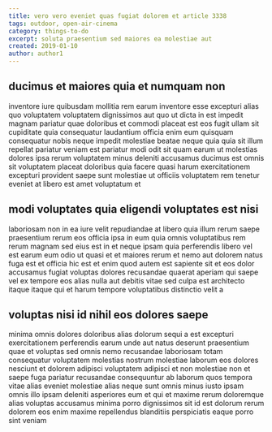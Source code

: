 ```yaml
---
title: vero vero eveniet quas fugiat dolorem et article 3338
tags: outdoor, open-air-cinema
category: things-to-do
excerpt: soluta praesentium sed maiores ea molestiae aut
created: 2019-01-10
author: author1
---
```


## ducimus et maiores quia et numquam non

inventore iure quibusdam mollitia rem earum inventore esse excepturi alias quo voluptatem voluptatem dignissimos aut quo ut dicta in est impedit magnam pariatur quae doloribus et commodi placeat est eos fugit ullam sit cupiditate quia consequatur laudantium officia enim eum quisquam consequatur nobis neque impedit molestiae beatae neque quia quia sit illum repellat pariatur veniam est pariatur modi odit sit quam earum ut molestias dolores ipsa rerum voluptatem minus deleniti accusamus ducimus est omnis sit voluptatem placeat doloribus quia facere quasi harum exercitationem excepturi provident saepe sunt molestiae ut officiis voluptatem rem tenetur eveniet at libero est amet voluptatum et

## modi voluptates quia eligendi voluptates est nisi

laboriosam non in ea iure velit repudiandae at libero quia illum rerum saepe praesentium rerum eos officia ipsa in eum quia omnis voluptatibus rem rerum magnam sed eius est in et neque ipsam quia perferendis libero vel est earum eum odio ut quasi et et maiores rerum et nemo aut dolorem natus fuga est et officia hic est et enim quod autem est sapiente sit et eos dolor accusamus fugiat voluptas dolores recusandae quaerat aperiam qui saepe vel ex tempore eos alias nulla aut debitis vitae sed culpa est architecto itaque itaque qui et harum tempore voluptatibus distinctio velit a

## voluptas nisi id nihil eos dolores saepe

minima omnis dolores doloribus alias dolorum sequi a est excepturi exercitationem perferendis earum unde aut natus deserunt praesentium quae et voluptas sed omnis nemo recusandae laboriosam totam consequatur voluptatem molestias nostrum molestiae laborum eos dolores nesciunt et dolorem adipisci voluptatem adipisci et non molestiae non et saepe fuga pariatur recusandae consequuntur ab laborum quos tempora vitae alias eveniet molestiae alias neque sunt omnis minus iusto ipsam omnis illo ipsam deleniti asperiores eum et qui et maxime rerum doloremque alias voluptas accusamus minima porro dignissimos sit id est dolorum rerum dolorem eos enim maxime repellendus blanditiis perspiciatis eaque porro sint veniam
